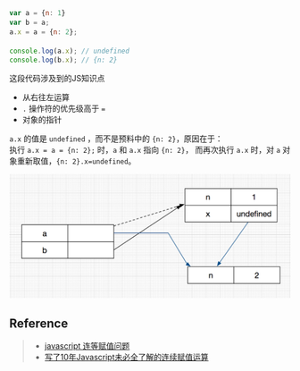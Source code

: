 ```javascript
var a = {n: 1}
var b = a;
a.x = a = {n: 2};

console.log(a.x); // undefined
console.log(b.x); // {n: 2}
```

这段代码涉及到的JS知识点  
- 从右往左运算
- `.` 操作符的优先级高于 `=`
- 对象的指针

`a.x` 的值是 `undefined` ，而不是预料中的 `{n: 2}`，原因在于：  
执行 `a.x = a = {n: 2};` 时，`a` 和 `a.x` 指向 `{n: 2}`，
而再次执行 `a.x` 时，对 `a` 对象重新取值，`{n: 2}.x=undefined`。

![](js-pointer.png)

## Reference
> - [javascript 连等赋值问题](https://segmentfault.com/q/1010000002637728)
> - [写了10年Javascript未必全了解的连续赋值运算](http://yanhaijing.com/javascript/2012/04/05/javascript-continuous-assignment-operator/)
